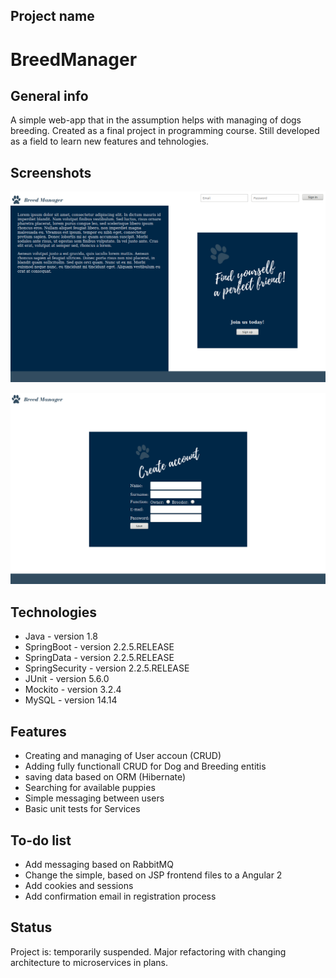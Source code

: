 ## Project name

# BreedManager

## General info

A simple web-app that in the assumption helps with managing of dogs breeding.
Created as a final project in programming course.
Still developed as a field to learn new features and tehnologies.

## Screenshots

![Home page](./src/main/webapp/img/breed_front.png)


![Create account](./src/main/webapp/img/breed_create.png)

## Technologies

* Java - version 1.8
* SpringBoot - version 2.2.5.RELEASE
* SpringData - version 2.2.5.RELEASE
* SpringSecurity - version 2.2.5.RELEASE
* JUnit - version 5.6.0
* Mockito - version 3.2.4
* MySQL - version 14.14 

## Features

* Creating and managing of User accoun (CRUD)
* Adding fully functionall CRUD for Dog and Breeding entitis
* saving data based on ORM (Hibernate)
* Searching for available puppies
* Simple messaging between users
* Basic unit tests for Services

## To-do list

* Add messaging based on RabbitMQ
* Change the simple, based on JSP frontend  files to a Angular 2
* Add cookies and sessions
* Add confirmation email in registration process

## Status

Project is: temporarily suspended. 
Major refactoring with changing architecture to microservices in plans.

